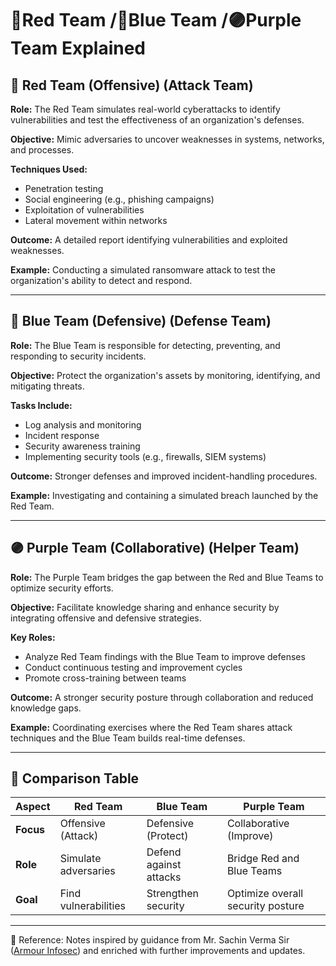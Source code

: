 
# 🔴Red Team /🔵Blue Team /🟣Purple Team Explained

## 🔴 Red Team (Offensive) (Attack Team)

**Role:**
The Red Team simulates real-world cyberattacks to identify vulnerabilities and test the effectiveness of an organization's defenses.

**Objective:**
Mimic adversaries to uncover weaknesses in systems, networks, and processes.

**Techniques Used:**

* Penetration testing
* Social engineering (e.g., phishing campaigns)
* Exploitation of vulnerabilities
* Lateral movement within networks

**Outcome:**
A detailed report identifying vulnerabilities and exploited weaknesses.

**Example:**
Conducting a simulated ransomware attack to test the organization's ability to detect and respond.

---

## 🔵 Blue Team (Defensive) (Defense Team)
 
**Role:**
The Blue Team is responsible for detecting, preventing, and responding to security incidents.

**Objective:**
Protect the organization's assets by monitoring, identifying, and mitigating threats.

**Tasks Include:**

* Log analysis and monitoring
* Incident response
* Security awareness training
* Implementing security tools (e.g., firewalls, SIEM systems)

**Outcome:**
Stronger defenses and improved incident-handling procedures.

**Example:**
Investigating and containing a simulated breach launched by the Red Team.

---

## 🟣 Purple Team (Collaborative) (Helper Team)

**Role:**
The Purple Team bridges the gap between the Red and Blue Teams to optimize security efforts.

**Objective:**
Facilitate knowledge sharing and enhance security by integrating offensive and defensive strategies.

**Key Roles:**

* Analyze Red Team findings with the Blue Team to improve defenses
* Conduct continuous testing and improvement cycles
* Promote cross-training between teams

**Outcome:**
A stronger security posture through collaboration and reduced knowledge gaps.

**Example:**
Coordinating exercises where the Red Team shares attack techniques and the Blue Team builds real-time defenses.

---

## 🔁 Comparison Table

| **Aspect** | **Red Team**         | **Blue Team**          | **Purple Team**                   |
| ---------- | -------------------- | ---------------------- | --------------------------------- |
| **Focus**  | Offensive (Attack)   | Defensive (Protect)    | Collaborative (Improve)           |
| **Role**   | Simulate adversaries | Defend against attacks | Bridge Red and Blue Teams         |
| **Goal**   | Find vulnerabilities | Strengthen security    | Optimize overall security posture |

---
📖 Reference: Notes inspired by guidance from Mr. Sachin Verma Sir ([Armour Infosec](https://www.armourinfosec.com/)) and enriched with further improvements and updates.

